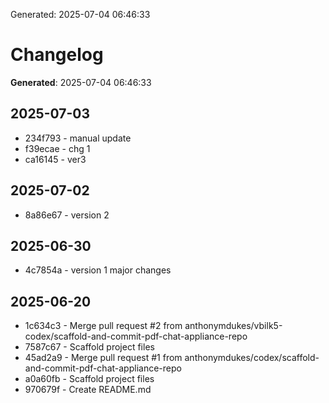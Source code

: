 Generated: 2025-07-04 06:46:33

# Changelog

**Generated**: 2025-07-04 06:46:33

## 2025-07-03

- 234f793 - manual update
- f39ecae - chg 1
- ca16145 - ver3

## 2025-07-02

- 8a86e67 - version 2

## 2025-06-30

- 4c7854a - version 1 major changes

## 2025-06-20

- 1c634c3 - Merge pull request #2 from anthonymdukes/vbilk5-codex/scaffold-and-commit-pdf-chat-appliance-repo
- 7587c67 - Scaffold project files
- 45ad2a9 - Merge pull request #1 from anthonymdukes/codex/scaffold-and-commit-pdf-chat-appliance-repo
- a0a60fb - Scaffold project files
- 970679f - Create README.md

